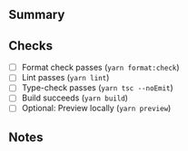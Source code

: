 ## Summary

## Checks

- [ ] Format check passes (`yarn format:check`)
- [ ] Lint passes (`yarn lint`)
- [ ] Type-check passes (`yarn tsc --noEmit`)
- [ ] Build succeeds (`yarn build`)
- [ ] Optional: Preview locally (`yarn preview`)

## Notes
